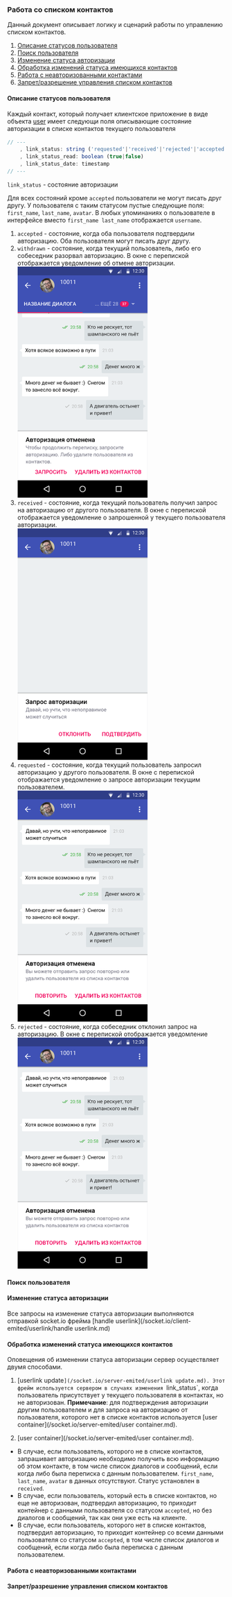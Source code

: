 ### Работа со списком контактов

Данный документ описывает логику и сценарий работы по управлению списком контактов.

1. [Описание статусов пользователя](/userlink.md#Описание-статусов-пользователя)
2. [Поиск пользователя](/userlink.md#Поиск-пользователя)
3. [Изменение статуса авторизации](/userlink.md#Изменение-статуса-авторизации)
4. [Обработка изменений статуса имеющихся контактов](/userlink.md#Обработка-изменений-статуса-имеющихся-контактов)
5. [Работа с неавторизованными контактами](/userlink.md#Работа-с-неавторизованными-контактами)
6. [Запрет/разрешение управления списком контактов](/userlink.md#Запретразрешение-управления-списком-контактов)

#### Описание статусов пользователя
Каждый контакт, который получает клиентское приложение в виде объекта [user](/object-types/user.md) имеет следующи поля описывающие состояние авторизации в списке контактов текущего пользователя
```javascript
// ---
    , link_status: string ('requested'|'received'|'rejected'|'accepted'|'withdrawn')
    , link_status_read: boolean (true|false)
    , link_status_date: timestamp
// ---
```

`link_status` - состояние авторизации

Для всех состояний кроме `accepted` пользователи не могут писать друг другу.
У пользователя с таким статусом пустые следующие поля: `first_name`, `last_name`, `avatar`.
В любых упоминаниях о пользователе в интерфейсе вместо `first_name last_name` отображается `username`.

1. `accepted` - состояние, когда оба пользователя подтвердили авторизацию. Оба пользователя могут писать друг другу.
1. `withdrawn` - состояние, когда текущий пользователь, либо его собеседник разорвал авторизацию.
В окне с перепиской отображается уведомление об отмене авторизации.
<br /><img src=/blob/userlink2.png width=300  />
1. `received` - состояние, когда текущий пользователь получил запрос на авторизацию от другого пользователя.
В окне с перепиской отображается уведомление о запрошенной у текущего пользователя авторизации.
<br /><img src=/blob/userlink1.png width=300  />
1. `requested` - состояние, когда текущий пользователь запросил авторизацию у другого пользователя.
В окне с перепиской отображается уведомление о запросе авторизации текущим пользователем.
<br /><img src=/blob/userlink3.png width=300  />
1. `rejected` - состояние, когда собеседник отклонил запрос на авторизацию.
В окне с перепиской отображается уведомление
<br /><img src=/blob/userlink3.png width=300  />

#### Поиск пользователя

#### Изменение статуса авторизации

Все запросы на изменение статуса авторизации выполняются отправкой socket.io фрейма [handle userlink](/socket.io/client-emited/userlink/handle userlink.md)

#### Обработка изменений статуса имеющихся контактов

Оповещения об изменении статуса авторизации сервер осуществляет двумя способами.

1. [userlink update`](/socket.io/server-emited/userlink update.md).
Этот фрейм используется сервером в случаях изменения `link_status`,
когда пользователь присутствует у текущего пользователя в контактах,
но не авторизован. 
__Примечание__: для подтверждения авторизации другим пользователем и для запроса на авторизацию от пользователя, которого нет в списке контактов используется [user container](/socket.io/server-emited/user container.md).

2. [user container](/socket.io/server-emited/user container.md).
  * В случае, если пользователь, которого не в списке контактов, запрашивает авторизацию необходимо получить всю информацию об этом контакте, в том числе список диалогов и сообщений, если когда либо была переписка с данным пользователем.
`first_name`, `last_name`, `avatar` в данных отсутствуют. Статус установлен в `received`.
  * В случае, если пользователь, который есть в списке контактов, но еще не авторизован, подтвердил авторизацию, то приходит контейнер с данными пользователя со статусом `accepted`, но без диалогов и сообщений, так как они уже есть на клиенте.
  * В случае, если пользователь, которого нет в списке контактов, подтвердил авторизацию, то приходит контейнер со всеми данными пользователя со статусом `accepted`, в том числе список диалогов и сообщений, если когда либо была переписка с данным пользователем.

#### Работа с неавторизованными контактами

#### Запрет/разрешение управления списком контактов
